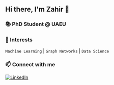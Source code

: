 ## Hi there, I'm Zahir 👋

### 📚 PhD Student @ UAEU

### 🔬 Interests
`Machine Learning` | `Graph Networks` | `Data Science`

### 📫 Connect with me
[![LinkedIn](https://img.shields.io/badge/LinkedIn-Zahiriddin%20Rustamov-blue?style=flat-square&logo=linkedin)](https://www.linkedin.com/in/zahiriddin-rustamov/)
